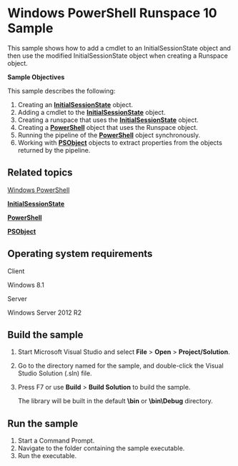 Windows PowerShell Runspace 10 Sample
=====================================

This sample shows how to add a cmdlet to an InitialSessionState object and then use the modified InitialSessionState object when creating a Runspace object.

**Sample Objectives**

This sample describes the following:

1.  Creating an [**InitialSessionState**](http://msdn.microsoft.com/en-us/library/windows/desktop/dd182569) object.
2.  Adding a cmdlet to the [**InitialSessionState**](http://msdn.microsoft.com/en-us/library/windows/desktop/dd182569) object.
3.  Creating a runspace that uses the [**InitialSessionState**](http://msdn.microsoft.com/en-us/library/windows/desktop/dd182569) object.
4.  Creating a [**PowerShell**](http://msdn.microsoft.com/en-us/library/windows/desktop/dd144526) object that uses the Runspace object.
5.  Running the pipeline of the [**PowerShell**](http://msdn.microsoft.com/en-us/library/windows/desktop/dd144526) object synchronously.
6.  Working with [**PSObject**](http://msdn.microsoft.com/en-us/library/windows/desktop/ms572584) objects to extract properties from the objects returned by the pipeline.

Related topics
--------------

[Windows PowerShell](http://go.microsoft.com/fwlink/p/?linkid=178145)

[**InitialSessionState**](http://msdn.microsoft.com/en-us/library/windows/desktop/dd182569)

[**PowerShell**](http://msdn.microsoft.com/en-us/library/windows/desktop/dd144526)

[**PSObject**](http://msdn.microsoft.com/en-us/library/windows/desktop/ms572584)

Operating system requirements
-----------------------------

Client

Windows 8.1

Server

Windows Server 2012 R2

Build the sample
----------------

1.  Start Microsoft Visual Studio and select **File** \> **Open** \> **Project/Solution**.
2.  Go to the directory named for the sample, and double-click the Visual Studio Solution (.sln) file.
3.  Press F7 or use **Build** \> **Build Solution** to build the sample.

    The library will be built in the default **\\bin** or **\\bin\\Debug** directory.

Run the sample
--------------

1.  Start a Command Prompt.
2.  Navigate to the folder containing the sample executable.
3.  Run the executable.

